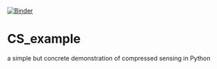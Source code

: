 [![Binder](https://mybinder.org/badge_logo.svg)](https://mybinder.org/v2/gh/PaulWawerek-L/CS_example.git/HEAD?labpath=cs_example.ipynb)
# CS_example
a simple but concrete demonstration of compressed sensing in Python
